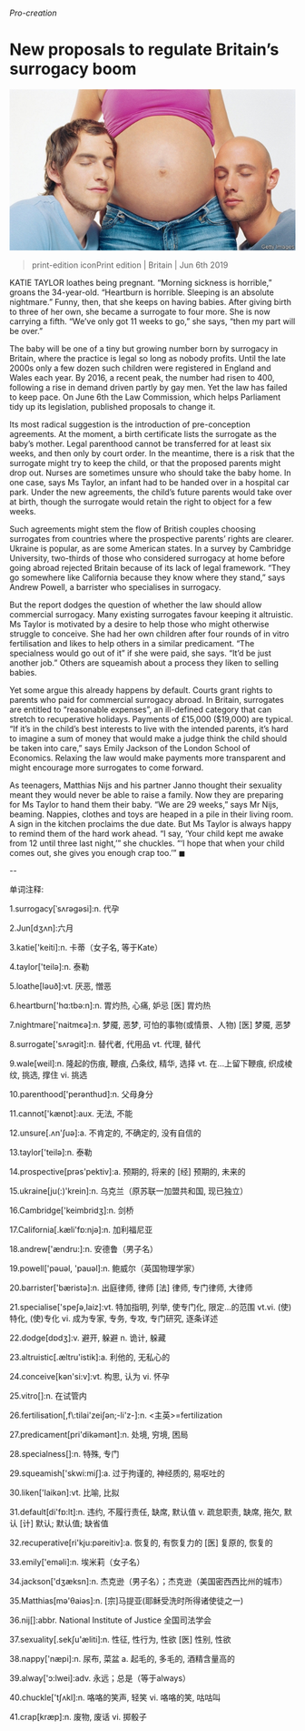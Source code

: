 ###### Pro-creation

# New proposals to regulate Britain’s surrogacy boom 

![image](images/20190608_brp505.jpg) 

> print-edition iconPrint edition | Britain | Jun 6th 2019 

KATIE TAYLOR loathes being pregnant. “Morning sickness is horrible,” groans the 34-year-old. “Heartburn is horrible. Sleeping is an absolute nightmare.” Funny, then, that she keeps on having babies. After giving birth to three of her own, she became a surrogate to four more. She is now carrying a fifth. “We’ve only got 11 weeks to go,” she says, “then my part will be over.” 

The baby will be one of a tiny but growing number born by surrogacy in Britain, where the practice is legal so long as nobody profits. Until the late 2000s only a few dozen such children were registered in England and Wales each year. By 2016, a recent peak, the number had risen to 400, following a rise in demand driven partly by gay men. Yet the law has failed to keep pace. On June 6th the Law Commission, which helps Parliament tidy up its legislation, published proposals to change it. 

Its most radical suggestion is the introduction of pre-conception agreements. At the moment, a birth certificate lists the surrogate as the baby’s mother. Legal parenthood cannot be transferred for at least six weeks, and then only by court order. In the meantime, there is a risk that the surrogate might try to keep the child, or that the proposed parents might drop out. Nurses are sometimes unsure who should take the baby home. In one case, says Ms Taylor, an infant had to be handed over in a hospital car park. Under the new agreements, the child’s future parents would take over at birth, though the surrogate would retain the right to object for a few weeks. 

Such agreements might stem the flow of British couples choosing surrogates from countries where the prospective parents’ rights are clearer. Ukraine is popular, as are some American states. In a survey by Cambridge University, two-thirds of those who considered surrogacy at home before going abroad rejected Britain because of its lack of legal framework. “They go somewhere like California because they know where they stand,” says Andrew Powell, a barrister who specialises in surrogacy. 

But the report dodges the question of whether the law should allow commercial surrogacy. Many existing surrogates favour keeping it altruistic. Ms Taylor is motivated by a desire to help those who might otherwise struggle to conceive. She had her own children after four rounds of in vitro fertilisation and likes to help others in a similar predicament. “The specialness would go out of it” if she were paid, she says. “It’d be just another job.” Others are squeamish about a process they liken to selling babies. 

Yet some argue this already happens by default. Courts grant rights to parents who paid for commercial surrogacy abroad. In Britain, surrogates are entitled to “reasonable expenses”, an ill-defined category that can stretch to recuperative holidays. Payments of £15,000 ($19,000) are typical. “If it’s in the child’s best interests to live with the intended parents, it’s hard to imagine a sum of money that would make a judge think the child should be taken into care,” says Emily Jackson of the London School of Economics. Relaxing the law would make payments more transparent and might encourage more surrogates to come forward. 

As teenagers, Matthias Nijs and his partner Janno thought their sexuality meant they would never be able to raise a family. Now they are preparing for Ms Taylor to hand them their baby. “We are 29 weeks,” says Mr Nijs, beaming. Nappies, clothes and toys are heaped in a pile in their living room. A sign in the kitchen proclaims the due date. But Ms Taylor is always happy to remind them of the hard work ahead. “I say, ‘Your child kept me awake from 12 until three last night,’” she chuckles. “‘I hope that when your child comes out, she gives you enough crap too.’” ◼ 

-- 

 单词注释:

1.surrogacy[ˈsʌrəgəsi]:n. 代孕 

2.Jun[dʒʌn]:六月 

3.katie['keiti]:n. 卡蒂（女子名, 等于Kate） 

4.taylor['teilә]:n. 泰勒 

5.loathe[lәuð]:vt. 厌恶, 憎恶 

6.heartburn['hɑ:tbә:n]:n. 胃灼热, 心痛, 妒忌 [医] 胃灼热 

7.nightmare['naitmєә]:n. 梦魇, 恶梦, 可怕的事物(或情景、人物) [医] 梦魇, 恶梦 

8.surrogate['sʌrәgit]:n. 替代者, 代用品 vt. 代理, 替代 

9.wale[weil]:n. 隆起的伤痕, 鞭痕, 凸条纹, 精华, 选择 vt. 在...上留下鞭痕, 织成棱纹, 挑选, 撑住 vi. 挑选 

10.parenthood['perәnthud]:n. 父母身分 

11.cannot['kænɒt]:aux. 无法, 不能 

12.unsure[.ʌn'ʃuә]:a. 不肯定的, 不确定的, 没有自信的 

13.taylor['teilә]:n. 泰勒 

14.prospective[prәs'pektiv]:a. 预期的, 将来的 [经] 预期的, 未来的 

15.ukraine[ju(:)'krein]:n. 乌克兰（原苏联一加盟共和国, 现已独立） 

16.Cambridge['keimbridʒ]:n. 剑桥 

17.California[.kæli'fɒ:njә]:n. 加利福尼亚 

18.andrew['ændru:]:n. 安德鲁（男子名） 

19.powell['pәuәl, 'pauәl]:n. 鲍威尔（英国物理学家） 

20.barrister['bæristә]:n. 出庭律师, 律师 [法] 律师, 专门律师, 大律师 

21.specialise['speʃә,laiz]:vt. 特加指明, 列举, 使专门化, 限定...的范围 vt.vi. (使)特化, (使)专化 vi. 成为专家, 专务, 专攻, 专门研究, 逐条详述 

22.dodge[dɒdʒ]:v. 避开, 躲避 n. 诡计, 躲藏 

23.altruistic[.æltru'istik]:a. 利他的, 无私心的 

24.conceive[kәn'si:v]:vt. 构思, 认为 vi. 怀孕 

25.vitro[]:n. 在试管内 

26.fertilisation[,f\\:tilai'zeiʃən;-li'z-]:n. <主英>=fertilization 

27.predicament[pri'dikәmәnt]:n. 处境, 穷境, 困局 

28.specialness[]:n. 特殊, 专门 

29.squeamish['skwi:miʃ]:a. 过于拘谨的, 神经质的, 易呕吐的 

30.liken['laikәn]:vt. 比喻, 比拟 

31.default[di'fɒ:lt]:n. 违约, 不履行责任, 缺席, 默认值 v. 疏怠职责, 缺席, 拖欠, 默认 [计] 默认; 默认值; 缺省值 

32.recuperative[ri'kju:pәreitiv]:a. 恢复的, 有恢复力的 [医] 复原的, 恢复的 

33.emily['emәli]:n. 埃米莉（女子名） 

34.jackson['dʒæksn]:n. 杰克逊（男子名）；杰克逊（美国密西西比州的城市） 

35.Matthias[mә'θaiәs]:n. [宗]马提亚(耶稣受洗时所得诸使徒之一) 

36.nij[]:abbr. National Institute of Justice 全国司法学会 

37.sexuality[.sekʃu'æliti]:n. 性征, 性行为, 性欲 [医] 性别, 性欲 

38.nappy['næpi]:n. 尿布, 菜盆 a. 起毛的, 多毛的, 酒精含量高的 

39.alway['ɔ:lwei]:adv. 永远；总是（等于always） 

40.chuckle['tʃʌkl]:n. 咯咯的笑声, 轻笑 vi. 咯咯的笑, 咕咕叫 

41.crap[kræp]:n. 废物, 废话 vi. 掷骰子 

